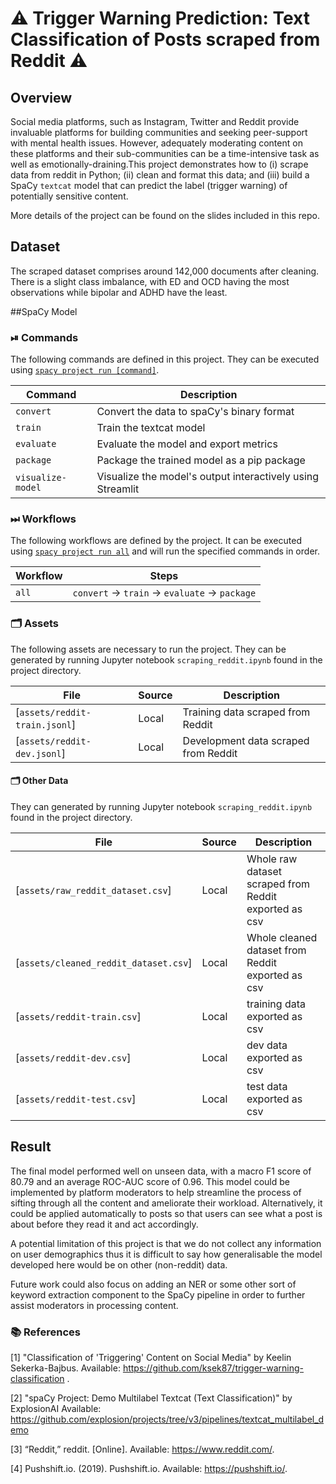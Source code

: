 <!-- SPACY PROJECT: AUTO-GENERATED DOCS START (do not remove) -->

# ⚠️ Trigger Warning Prediction: Text Classification of Posts scraped from Reddit ⚠️

## Overview

Social media platforms, such as Instagram, Twitter and Reddit provide invaluable platforms for building communities and seeking peer-support with mental health issues. However, adequately moderating content on these platforms and their sub-communities can be a time-intensive task as well as emotionally-draining.This project demonstrates how to (i) scrape data from reddit in Python; (ii) clean and format this data; and (iii) build a SpaCy `textcat` model that can predict the label (trigger warning) of potentially sensitive content.

More details of the project can be found on the slides included in this repo. 

## Dataset
The scraped dataset comprises around 142,000 documents after cleaning. There is a slight class imbalance, with ED and OCD having the most observations while bipolar and ADHD have the least.

##SpaCy Model

### ⏯ Commands

The following commands are defined in this project. They
can be executed using [`spacy project run [command]`](https://spacy.io/api/cli#project-run).

| Command | Description |
| --- | --- |
| `convert` | Convert the data to spaCy's binary format |
| `train` | Train the textcat model |
| `evaluate` | Evaluate the model and export metrics |
| `package` | Package the trained model as a pip package |
| `visualize-model` | Visualize the model's output interactively using Streamlit |

### ⏭ Workflows

The following workflows are defined by the project. It
can be executed using [`spacy project run all`](https://spacy.io/api/cli#project-run)
and will run the specified commands in order.

| Workflow | Steps |
| --- | --- |
| `all` | `convert` &rarr; `train` &rarr; `evaluate` &rarr; `package` |

### 🗂 Assets

The following assets are necessary to run the project. They can
be generated by running Jupyter notebook `scraping_reddit.ipynb` found in the project directory.

| File | Source | Description |
| --- | --- | --- |
| [`assets/reddit-train.jsonl`]| Local | Training data scraped from Reddit|
| [`assets/reddit-dev.jsonl`]| Local | Development data scraped from Reddit|

#### 🗂 Other Data

They can generated by running Jupyter notebook `scraping_reddit.ipynb` found in the project directory.

| File | Source | Description |
| --- | --- | --- |
| [`assets/raw_reddit_dataset.csv`]| Local | Whole raw dataset scraped from Reddit exported as csv|
| [`assets/cleaned_reddit_dataset.csv`]| Local | Whole cleaned dataset from Reddit exported as csv|
| [`assets/reddit-train.csv`]| Local | training data exported as csv|
| [`assets/reddit-dev.csv`]| Local | dev data exported as csv|
| [`assets/reddit-test.csv`]| Local | test data exported as csv|

## Result
The final model performed well on unseen data, with a macro F1 score of 80.79 and an average ROC-AUC score of 0.96. This model could be implemented by platform moderators to help streamline the process of sifting through all the content and ameliorate their workload. Alternatively, it could be applied automatically to posts so that users can see what a post is about before they read it and act accordingly.

 A potential limitation of this project is that we do not collect any information on user demographics thus it is difficult to say how generalisable the model developed here would be on other (non-reddit) data.

Future work could also focus on adding an NER or some other sort of keyword extraction component to the SpaCy pipeline in order to further assist moderators in processing content.

### 📚 References
[1] "Classification of 'Triggering' Content on Social Media" by Keelin Sekerka-Bajbus. Available: https://github.com/ksek87/trigger-warning-classification .

[2] "spaCy Project: Demo Multilabel Textcat (Text Classification)" by ExplosionAI Available: https://github.com/explosion/projects/tree/v3/pipelines/textcat_multilabel_demo

[3] “Reddit,” reddit. [Online]. Available: https://www.reddit.com/.

[4] Pushshift.io. (2019). Pushshift.io. Available: https://pushshift.io/.

<!-- SPACY PROJECT: AUTO-GENERATED DOCS END (do not remove) -->
